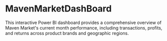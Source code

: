 # MavenMarketDashBoard
This interactive Power BI dashboard provides a comprehensive overview of Maven Market's current month performance, including transactions, profits, and returns across product brands and geographic regions.
